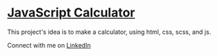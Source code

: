 # [JavaScript Calculator](https://ikpc.github.io/javascript-calculator/)
<p>This project's idea is to make a calculator,  using html, css, scss, and js.</p>

Connect with me on [LinkedIn](https://www.linkedin.com/in/pabllo-cristian-f-a926062b3)
